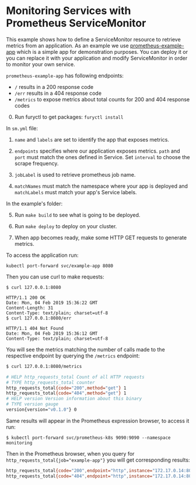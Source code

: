 # Monitoring Services with Prometheus ServiceMonitor

This example shows how to define a ServiceMonitor resource to retrieve metrics
from an application. As an example we use
[prometheus-example-app](https://github.com/brancz/prometheus-example-app) which
is a simple app for demonstration purposes. You can deploy it or you can replace
it with your application and modify ServiceMonitor in order to monitor your own
service.

`prometheus-example-app` has following endpoints:

- `/` results in a 200 response code
- `/err` results in a 404 response code
- `/metrics` to expose metrics about total counts for 200 and 404 response codes

0. Run furyctl to get packages: `furyctl install`

In `sm.yml` file:

1. `name` and `labels` are set to identify the app that exposes metrics.

2. `endpoints` specifies where our application exposes metrics. `path` and
    `port` must match the ones defined in Service. Set `interval` to choose the
    scrape frequency.

3. `jobLabel` is used to retrieve prometheus job name.

4. `matchNames` must match the namespace where your app is deployed and
   `matchLabels` must match your app's Service labels.

In the example's folder:

5. Run `make build` to see what is going to be deployed.

6. Run `make deploy` to deploy on your cluster.

7. When app becomes ready, make some HTTP GET requests to generate metrics.

To access the application run:
```shell
kubectl port-forward svc/example-app 8080
```

Then you can use curl to make requests:
```shell
$ curl 127.0.0.1:8080

HTTP/1.1 200 OK
Date: Mon, 04 Feb 2019 15:36:22 GMT
Content-Length: 31
Content-Type: text/plain; charset=utf-8
$ curl 127.0.0.1:8080/err

HTTP/1.1 404 Not Found
Date: Mon, 04 Feb 2019 15:36:12 GMT
Content-Type: text/plain; charset=utf-8
```

You will see the metrics matching the number of calls made to the respective
endpoint by querying the `/metrics` endpoint:

```bash
$ curl 127.0.0.1:8080/metrics

# HELP http_requests_total Count of all HTTP requests
# TYPE http_requests_total counter
http_requests_total{code="200",method="get"} 1
http_requests_total{code="404",method="get"} 1
# HELP version Version information about this binary
# TYPE version gauge
version{version="v0.1.0"} 0
```
Same results will appear in the Prometheus expression browser, to access it run:

`$ kubectl port-forward svc/prometheus-k8s 9090:9090 --namespace monitoring`

Then in the Prometheus browser, when you query for `http_requests_total{job="example-app"}` you will get corresponding results:

```bash
http_requests_total{code="200",endpoint="http",instance="172.17.0.14:8080",job="example-app",method="get",namespace="default",pod="example-app-7f8458f6cf-6fwm2",service="example-app"} 1
http_requests_total{code="404",endpoint="http",instance="172.17.0.14:8080",job="example-app",method="get",namespace="default",pod="example-app-7f8458f6cf-6fwm2",service="example-app"} 1
```  
